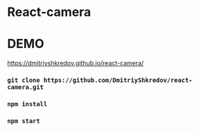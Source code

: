 # React-camera

# DEMO 
https://dmitriyshkredov.github.io/react-camera/

### `git clone https://github.com/DmitriyShkredov/react-camera.git`

### `npm install`

### `npm start`
